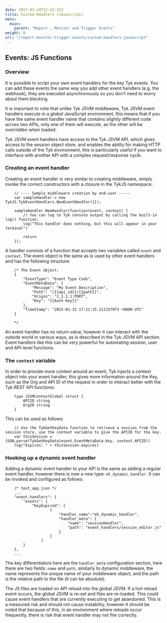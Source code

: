 ```yaml
---
date: 2017-03-24T12:42:33Z
title: Custom Handlers (Javascript)
menu:
  main:
    parent: "Report , Monitor and Trigger Events"
weight: 0
url: "/report-monitor-trigger-events/custom-handlers-javascript"
---
```


## Events: JS Functions

### Overview

It is possible to script your own event handlers for the key Tyk events. You can add these events the same way you add other event handlers (e.g. the webhook), they are executed asynchronously so you don't need to worry about them blocking.

It is important to note that unlike Tyk JSVM middleware, Tyk JSVM event handlers execute in a *global* JavaScript environment, this means that if you have the same event handler name that contains slightly different code across two APIs, only one of them will execute, as the other will be overridden when loaded.

Tyk JSVM event handlers have access to the Tyk JSVM API, which gives access to the session object store, and enables the ability for making HTTP calls outside of the Tyk environment, this is particularly useful if you want to interface with another API with a complex request/response cycle.

### Creating an event handler

Creating an event handler is very similar to creating middleware, simply invoke the correct constructors with a closure in the TykJS namespace:

```
    // ---- Sample middleware creation by end-user -----
    var sampleHandler = new TykJS.TykEventHandlers.NewEventHandler({});
    
    sampleHandler.NewHandler(function(event, context) {
        // You can log to Tyk console output by calling the built-in log() function:
        log("This handler does nothing, but this will appear in your terminal")
    
        return
    });
```

A handler consists of a function that accepts two variables called `event` and `context`. The event object is the same as is used by other event handlers and has the following structure:

```
    /* The Event object:
    {
        "EventType": "Event Type Code",
        "EventMetaData": {
            "Message": "My Event Description",
            "Path": "/{{api_id}}/{{path}}",
            "Origin": "1.1.1.1:PORT",
            "Key": "{{Auth Key}}"
        },
        "TimeStamp": "2015-01-15 17:21:15.111157073 +0000 UTC"
    }
    
    */
```

An event handler has no return value, however it can interact with the outside world in various ways, as is described in the Tyk JSVM API section. Event handlers like this can be very powerful for automating session, user and API-level functions.

### The `context` variable

In order to provide more context around an event, Tyk injects a context object into your event handler, this gives more information around the Key, such as the Org and API ID of the request in order to interact better with the Tyk REST API functions:

```
    type JSVMContextGlobal struct {
        APIID string
        OrgID string
    }
```

This can be used as follows:

```
    // Use the TykGetKeyData function to retrieve a session from the session store, use the context variable to give the APIID for the key.
    var thisSession = JSON.parse(TykGetKeyData(event.EventMetaData.Key, context.APIID))
    log("Expires: " + thisSession.expires)
```

### Hooking up a dynamic event handler

Adding a dynamic event handler to your API is the same as adding a regular event handler, however there is now a new type: `eh_dynamic_handler`. It can be invoked and configured as follows:

```
    /* test_app.json */
    ...
    "event_handlers": {
        "events": {
            "KeyExpired": [
                    {
                        "handler_name":"eh_dynamic_handler",
                        "handler_meta": {
                            "name": "sessionHandler",
                            "path": "event_handlers/session_editor.js"
                        }
                    }
                ]
        }
    },
    ...
```

The key differentiators here are the `handler_meta` configuration section, here there are two fields: `name` and `path`, similarly to dynamic middleware, the name represents the unique name of your middleware object, and the path is the relative path to the file (it can be absolute).

The JS files are loaded on API reload into the global JSVM. If a hot-reload event occurs, the global JSVM is re-set and files are re-loaded. This could cause event handlers that are currently executing to get abandoned. This is a measured risk and should not cause instability, however it should be noted that because of this, in an environment where reloads occur frequently, there is risk that event handler may not fire correctly.

